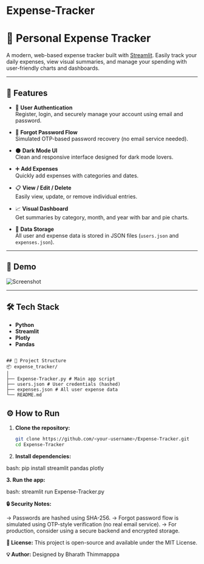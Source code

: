 # Expense-Tracker

# 💸 Personal Expense Tracker

A modern, web-based expense tracker built with [Streamlit](https://streamlit.io/). Easily track your daily expenses, view visual summaries, and manage your spending with user-friendly charts and dashboards.

---

## 🚀 Features

- 🔐 **User Authentication**  
  Register, login, and securely manage your account using email and password.

- 🔁 **Forgot Password Flow**  
  Simulated OTP-based password recovery (no email service needed).

- 🌑 **Dark Mode UI**  
  Clean and responsive interface designed for dark mode lovers.

- ➕ **Add Expenses**  
  Quickly add expenses with categories and dates.

- 📋 **View / Edit / Delete**  
  Easily view, update, or remove individual entries.

- 📈 **Visual Dashboard**  
  Get summaries by category, month, and year with bar and pie charts.

- 💾 **Data Storage**  
  All user and expense data is stored in JSON files (`users.json` and `expenses.json`).

---

## 📸 Demo

![Screenshot](assets/demo.png) <!-- Optional: Include a screenshot in your repo -->

---

## 🛠 Tech Stack

- **Python**
- **Streamlit**
- **Plotly**
- **Pandas**

```

## 📂 Project Structure
📦 expense_tracker/
│ 
├── Expense-Tracker.py # Main app script 
├── users.json # User credentials (hashed) 
├── expenses.json # All user expense data 
└── README.md

```

## ⚙️ How to Run

1. **Clone the repository:**
   ```bash
   git clone https://github.com/<your-username>/Expense-Tracker.git
   cd Expense-Tracker

2. **Install dependencies:**

bash:
pip install streamlit pandas plotly

**3. Run the app:**

bash:
streamlit run Expense-Tracker.py

**🔒 Security Notes:**

-> Passwords are hashed using SHA-256.
-> Forgot password flow is simulated using OTP-style verification (no real email service).
-> For production, consider using a secure backend and encrypted storage.

**📝 License:**
This project is open-source and available under the MIT License.

**💡 Author:**
Designed by Bharath Thimmapppa
